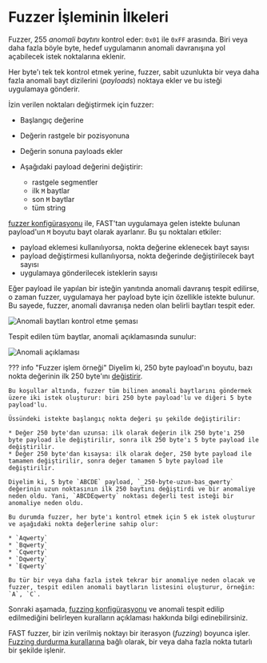 [img-search-for-anomalies]:         ../../../images/fast/operations/en/test-policy/fuzzer/search-for-anomalies-scheme.png
[img-anomaly-description]:          ../../../images/fast/operations/common/test-policy/fuzzer/anomaly-description.png

[doc-fuzzer-configuration]:         fuzzer-configuration.md

[link-payloads-section]:            fuzzer-configuration.md#the-payloads-section
[link-stop-fuzzing-section]:        fuzzer-configuration.md#the-stop-fuzzing-if-response-section


# Fuzzer İşleminin İlkeleri

Fuzzer, 255 *anomali baytını* kontrol eder: `0x01` ile `0xFF` arasında. Biri veya daha fazla böyle byte, hedef uygulamanın anomali davranışına yol açabilecek istek noktalarına eklenir.

Her byte'ı tek tek kontrol etmek yerine, fuzzer, sabit uzunlukta bir veya daha fazla anomali bayt dizilerini (*payloads*) noktaya ekler ve bu isteği uygulamaya gönderir.

İzin verilen noktaları değiştirmek için fuzzer:

* Başlangıç değerine
* Değerin rastgele bir pozisyonuna
* Değerin sonuna payloads ekler
* Aşağıdaki payload değerini değiştirir:

    * rastgele segmentler
    * ilk `M` baytlar
    * son `M` baytlar
    * tüm string

[fuzzer konfigürasyonu][doc-fuzzer-configuration] ile, FAST'tan uygulamaya gelen istekte bulunan payload'un `M` boyutu bayt olarak ayarlanır. Bu şu noktaları etkiler:

* payload eklemesi kullanılıyorsa, nokta değerine eklenecek bayt sayısı
* payload değiştirmesi kullanılıyorsa, nokta değerinde değiştirilecek bayt sayısı
* uygulamaya gönderilecek isteklerin sayısı

Eğer payload ile yapılan bir isteğin yanıtında anomali davranış tespit edilirse, o zaman fuzzer, uygulamaya her payload byte için özellikle istekte bulunur. Bu sayede, fuzzer, anomali davranışa neden olan belirli baytları tespit eder.

![Anomali baytları kontrol etme şeması][img-search-for-anomalies]

Tespit edilen tüm baytlar, anomali açıklamasında sunulur:

![Anomali açıklaması][img-anomaly-description]

??? info "Fuzzer işlem örneği"
    Diyelim ki, 250 byte payload'ın boyutu, bazı nokta değerinin ilk 250 byte'ını [değiştirir](fuzzer-configuration.md#payloads-section).

    Bu koşullar altında, fuzzer tüm bilinen anomali baytlarını göndermek üzere iki istek oluşturur: biri 250 byte payload'lu ve diğeri 5 byte payload'lu.

    Üssündeki istekte başlangıç nokta değeri şu şekilde değiştirilir:

    * Değer 250 byte'dan uzunsa: ilk olarak değerin ilk 250 byte'ı 250 byte payload ile değiştirilir, sonra ilk 250 byte'ı 5 byte payload ile değiştirilir.
    * Değer 250 byte'dan kısaysa: ilk olarak değer, 250 byte payload ile tamamen değiştirilir, sonra değer tamamen 5 byte payload ile değiştirilir.

    Diyelim ki, 5 byte `ABCDE` payload, `_250-byte-uzun-bas_qwerty` değerinin uzun noktasının ilk 250 baytını değiştirdi ve bir anomaliye neden oldu. Yani, `ABCDEqwerty` noktası değerli test isteği bir anomaliye neden oldu.

    Bu durumda fuzzer, her byte'ı kontrol etmek için 5 ek istek oluşturur ve aşağıdaki nokta değerlerine sahip olur:

    * `Aqwerty`
    * `Bqwerty`
    * `Cqwerty`
    * `Dqwerty`
    * `Eqwerty`

    Bu tür bir veya daha fazla istek tekrar bir anomaliye neden olacak ve fuzzer, tespit edilen anomali baytların listesini oluşturur, örneğin: `A`, `C`.

Sonraki aşamada, [fuzzing konfigürasyonu][doc-fuzzer-configuration] ve anomali tespit edilip edilmediğini belirleyen kuralların açıklaması hakkında bilgi edinebilirsiniz.

FAST fuzzer, bir izin verilmiş noktayı bir iterasyon (*fuzzing*) boyunca işler. [Fuzzing durdurma kurallarına][link-stop-fuzzing-section] bağlı olarak, bir veya daha fazla nokta tutarlı bir şekilde işlenir.